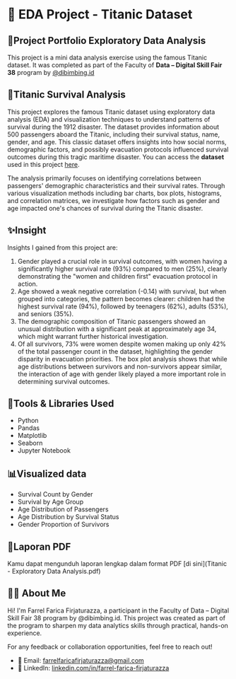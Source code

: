 # 🚢 EDA Project - Titanic Dataset
## 📝Project Portfolio Exploratory Data Analysis
This project is a mini data analysis exercise using the famous Titanic dataset. It was completed as part of the Faculty of **Data – Digital Skill Fair 38** program by [@dibimbing.id](https://www.linkedin.com/school/dibimbing-id/)
## 📑Titanic Survival Analysis
This project explores the famous Titanic dataset using exploratory data analysis (EDA) and visualization techniques to understand patterns of survival during the 1912 disaster. The dataset provides information about 500 passengers aboard the Titanic, including their survival status, name, gender, and age. This classic dataset offers insights into how social norms, demographic factors, and possibly evacuation protocols influenced survival outcomes during this tragic maritime disaster.
You can access the **dataset** used in this project [here](titanic.xlsx).

The analysis primarily focuses on identifying correlations between passengers' demographic characteristics and their survival rates. Through various visualization methods including bar charts, box plots, histograms, and correlation matrices, we investigate how factors such as gender and age impacted one's chances of survival during the Titanic disaster.
## ✨Insight
Insights I gained from this project are:
1. Gender played a crucial role in survival outcomes, with women having a significantly higher survival rate (93%) compared to men (25%), clearly demonstrating the "women and children first" evacuation protocol in action.
2. Age showed a weak negative correlation (-0.14) with survival, but when grouped into categories, the pattern becomes clearer: children had the highest survival rate (94%), followed by teenagers (62%), adults (53%), and seniors (35%).
3. The demographic composition of Titanic passengers showed an unusual distribution with a significant peak at approximately age 34, which might warrant further historical investigation.
4. Of all survivors, 73% were women despite women making up only 42% of the total passenger count in the dataset, highlighting the gender disparity in evacuation priorities.
The box plot analysis shows that while age distributions between survivors and non-survivors appear similar, the interaction of age with gender likely played a more important role in determining survival outcomes.

## 🔨Tools & Libraries Used
- Python
- Pandas
- Matplotlib
- Seaborn
- Jupyter Notebook

## 📊Visualized data
- Survival Count by Gender
- Survival by Age Group
- Age Distribution of Passengers
- Age Distribution by Survival Status
- Gender Proportion of Survivors

## 📑Laporan PDF
Kamu dapat mengunduh laporan lengkap dalam format PDF [di sini](Titanic - Exploratory Data Analysis.pdf)
## 👨‍💻 About Me
Hi! I'm Farrel Farica Firjaturazza, a participant in the Faculty of Data – Digital Skill Fair 38 program by @dibimbing.id. This project was created as part of the program to sharpen my data analytics skills through practical, hands-on experience.

For any feedback or collaboration opportunities, feel free to reach out!
- 📩 Email: farrelfaricafirjaturazza@gmail.com
- 🔗 LinkedIn: [linkedin.com/in/farrel-farica-firjaturazza](https://www.linkedin.com/in/farrel-farica-firjaturazza/)
